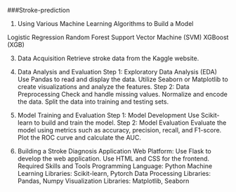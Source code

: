 ###Stroke-prediction

1. Using Various Machine Learning Algorithms to Build a Model

Logistic Regression
Random Forest
Support Vector Machine (SVM)
XGBoost (XGB)

3. Data Acquisition
Retrieve stroke data from the Kaggle website.

4. Data Analysis and Evaluation
Step 1: Exploratory Data Analysis (EDA)
Use Pandas to read and display the data.
Utilize Seaborn or Matplotlib to create visualizations and analyze the features.
Step 2: Data Preprocessing
Check and handle missing values.
Normalize and encode the data.
Split the data into training and testing sets.

5. Model Training and Evaluation
Step 1: Model Development
Use Scikit-learn to build and train the model.
Step 2: Model Evaluation
Evaluate the model using metrics such as accuracy, precision, recall, and F1-score.
Plot the ROC curve and calculate the AUC.

6. Building a Stroke Diagnosis Application
Web Platform:
Use Flask to develop the web application.
Use HTML and CSS for the frontend.
Required Skills and Tools
Programming Language: Python
Machine Learning Libraries: Scikit-learn, Pytorch
Data Processing Libraries: Pandas, Numpy
Visualization Libraries: Matplotlib, Seaborn
